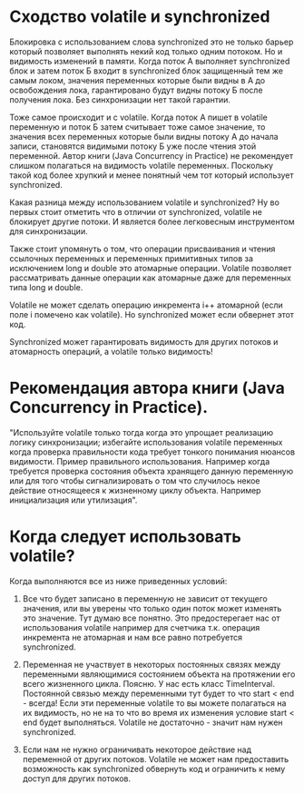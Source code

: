 # Сходство volatile и synchronized

Блокировка с использованием слова synchronized это не только барьер который позволяет выполнять некий код только одним потоком. Но и видимость изменений в памяти. Когда поток А выполняет synchronized блок и затем поток Б входит в synchronized блок защищенный тем же самым локом, значения переменных которые были видны в А до освобождения лока, гарантировано будут видны потоку Б после получения лока. Без синхронизации нет такой гарантии.

Тоже самое происходит и с volatile. Когда поток А пишет в volatile переменную и поток Б затем считывает тоже самое значение, то значения всех переменных которые были видны потоку А до начала записи, становятся видимыми потоку Б уже после чтения этой переменной.
Автор книги (Java Concurrency in Practice) не рекомендует слишком полагаться на видимость volatile переменных. Поскольку такой код более хрупкий и менее понятный чем тот который использует synchronized.

Какая разница между использованием volatile и synchronized?
Ну во первых стоит отметить что в отличии от synchronized, volatile не блокирует другие потоки. И является более легковесным инструментом для синхронизации.

Также стоит упомянуть о том, что операции присваивания и чтения ссылочных переменных и переменных примитивных типов за исключением long и double это атомарные операции. Volatile позволяет рассматривать данные операции как атомарные даже для переменных типа long и double.

Volatile не может сделать операцию инкремента i++ атомарной (если поле i помечено как volatile). Но synchronized может если обвернет этот код.

Synchronized может гарантировать видимость для других потоков и атомарность операций, а volatile только видимость!

# Рекомендация автора книги (Java Concurrency in Practice).

"Используйте volatile только тогда когда это упрощает реализацию логику синхронизации; избегайте использования volatile переменных когда проверка правильности кода требует тонкого понимания нюансов видимости. Пример правильного использования. Например когда требуется проверка состояния объекта хранящего данную переменную или для того чтобы сигнализировать о том что случилось некое действие относящееся к жизненному циклу объекта. Например инициализация или утилизация".

# Когда следует использовать volatile?

Когда выполняются все из ниже приведенных условий:
1) Все что будет записано в переменную не зависит от текущего значения, или вы уверены что только один поток может изменять это значение. Тут думаю все понятно. Это предостерегает нас от использования volatile например для счетчика т.к. операция инкремента не атомарная и нам все равно потребуется synchronized.

2) Переменная не участвует в некоторых постоянных связях между переменными являющимися состоянием объекта на протяжении его всего жизненного цикла. Поясню. У нас есть класс TimeInterval. Постоянной связью между переменными тут будет то что start < end - всегда! Если эти переменные volatile то вы можете полагаться на их видимость, но не на то что во время их изменения условие start < end будет выполняться. Volatile не достаточно - значит нам нужен synchronized.
3) Если нам не нужно ограничивать некоторое действие над переменной от других потоков. Volatile не может нам предоставить возможность как synchronized обвернуть код и ограничить к нему доступ для других потоков.
